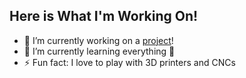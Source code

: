 ## Here is What I'm Working On!

* 🔭 I’m currently working on a [project](https://plantv.kzhang.dev/)!
* 🌱 I’m currently learning everything 🤣
* ⚡ Fun fact: I love to play with 3D printers and CNCs
